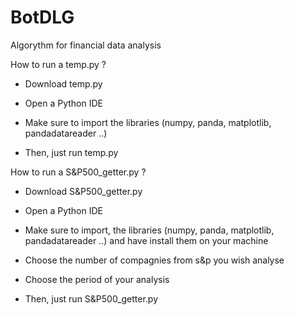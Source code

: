 # BotDLG
Algorythm for financial data analysis


How to run a temp.py ?

- Download temp.py

- Open a Python IDE

- Make sure to import the libraries (numpy, panda, matplotlib, pandadatareader ..)

- Then, just run temp.py


How to run a S&P500_getter.py ?

- Download S&P500_getter.py

- Open a Python IDE

- Make sure to import, the libraries (numpy, panda, matplotlib, pandadatareader ..) and have install them on your machine

- Choose the number of compagnies from s&p you wish analyse

- Choose the period of your analysis

- Then, just run S&P500_getter.py
